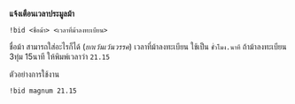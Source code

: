 **แจ้งเตือนเวลาประมูลม้า**

```
!bid <ชื่อม้า> <เวลาที่ม้าลงทะเบียน>
```

ชื่อม้า สามารถใส่อะไรก็ได้ (*ยกเว้นเว้นวรรค*)
เวลาที่ม้าลงทะเบียน ใช้เป็น `ชั่วโมง.นาที` ถ้าม้าลงทะเบียน 3ทุ่ม 15นาที ให้พิมพ์เวลาว่า `21.15`

ตัวอย่างการใช้งาน

```
!bid magnum 21.15
```
